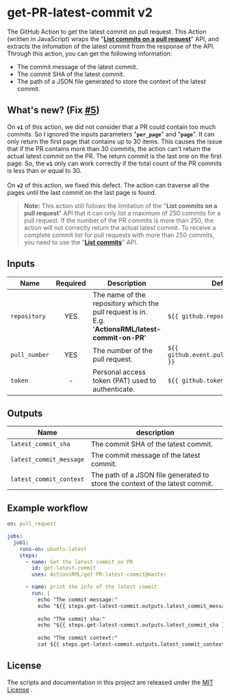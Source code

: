 # get-PR-latest-commit v2
The GitHub Action to get the latest commit on pull request. This Action (written in JavaScript) wraps the "[**List commits on a pull request**](https://docs.github.com/en/rest/reference/pulls#list-commits-on-a-pull-request)" API, and extracts the infomation of the latest commit from the response of the API.<BR/>
Through this action, you can get the following information:
* The commit message of the latest commit.
* The commit SHA of the latest commit.
* The path of a JSON file generated to store the context of the latest commit.

## What's new? (Fix [#5](https://github.com/ActionsRML/get-PR-latest-commit/issues/5))
On **`v1`** of this action, we did not consider that a PR could contain too much commits. So I ignored the inputs parameters "**`per_page`**" and "**`page`**". It can only return the first page that contains up to 30 items. This causes the issue that if the PR contains more than 30 commits, the action can't return the actual latest commit on the PR. The return commit is the last one on the first page. So, the **`v1`** only can work correctly if the total count of the PR commits is less than or equal to 30.
<br />
<br />
On **`v2`** of this action, we fixed this defect. The action can traverse all the pages until the last commit on the last page is found.
> **Note:** This action still follows the limitation of the "**List commits on a pull request**" API that it can only list a maximum of 250 commits for a pull request. If the number of the PR commits is more than 250, the action will not correctly return the actual latest commit. To receive a complete commit list for pull requests with more than 250 commits, you need to use the "[**List commits**](https://docs.github.com/en/free-pro-team@latest/rest/reference/repos#list-commits)" API.
##

## Inputs
|Name         |Required |Description                                                                                                 |Default                                  |
|-------------|:-------:|------------------------------------------------------------------------------------------------------------|-----------------------------------------|
|`repository` |YES      |The name of the repository which the pull request is in. <BR/>E.g. '**ActionsRML/latest-commit-on-PR**'     |`${{ github.repository }}`               |
|`pull_number`|YES      |The number of the pull request.                                                                             |`${{ github.event.pull_request.number }}`|
|`token`      |-        |Personal access token (PAT) used to authenticate.                                                           |`${{ github.token }}`                    |

## Outputs
|Name                  |description                                                                   |
|----------------------|------------------------------------------------------------------------------|
|`latest_commit_sha`     |The commit SHA of the latest commit.                                          |
|`latest_commit_message` |The commit message of the latest commit.                                      |
|`latest_commit_context` |The path of a JSON file generated to store the context of the latest commit.  |

## Example workflow
```yaml
on: pull_request

jobs:
  job1:
    runs-on: ubuntu-latest
    steps:      
      - name: Get the latest commit on PR
        id: get-latest-commit
        uses: ActionsRML/get-PR-latest-commit@master

      - name: print the info of the latest commit
        run: |
          echo "The commit message:"
          echo "${{ steps.get-latest-commit.outputs.latest_commit_message }}"
          
          echo "The commit sha:"
          echo "${{ steps.get-latest-commit.outputs.latest_commit_sha }}"
          
          echo "The commit context:"
          cat ${{ steps.get-latest-commit.outputs.latest_commit_context }}
```

## License
The scripts and documentation in this project are released under the [MIT License](https://github.com/ActionsRML/get-PR-latest-commit/blob/master/LICENSE) .
